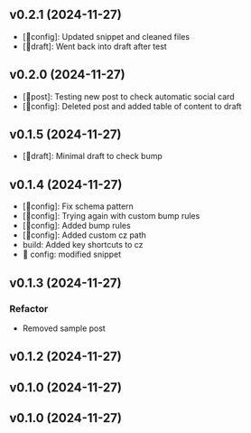 ## v0.2.1 (2024-11-27)


- [🔧config]: Updated snippet and cleaned files
- [📝draft]: Went back into draft after test

## v0.2.0 (2024-11-27)


- [🚀post]: Testing new post to check automatic social card
- [🔧config]: Deleted post and added table of content to draft

## v0.1.5 (2024-11-27)


- [📝draft]: Minimal draft to check bump

## v0.1.4 (2024-11-27)


- [🔧config]: Fix schema pattern
- [🔧config]: Trying again with custom bump rules
- [🔧config]: Added bump rules
- [🔧config]: Added custom cz path
- build: Added key shortcuts to cz
- 🔧 config: modified snippet

## v0.1.3 (2024-11-27)

### Refactor

- Removed sample post

## v0.1.2 (2024-11-27)

## v0.1.0 (2024-11-27)

## v0.1.0 (2024-11-27)
